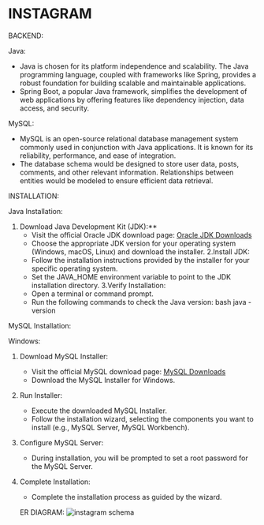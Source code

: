 # INSTAGRAM

BACKEND:

Java:
   - Java is chosen for its platform independence and scalability. The Java programming language, coupled with frameworks like Spring, provides a robust foundation for building scalable and maintainable applications.
   - Spring Boot, a popular Java framework, simplifies the development of web applications by offering features like dependency injection, data access, and security.

MySQL:
   - MySQL is an open-source relational database management system commonly used in conjunction with Java applications. It is known for its reliability, performance, and ease of integration.
   - The database schema would be designed to store user data, posts, comments, and other relevant information. Relationships between entities would be modeled to ensure efficient data retrieval.

INSTALLATION:

Java Installation:

1. Download Java Development Kit (JDK):**
   - Visit the official Oracle JDK download page: [Oracle JDK Downloads](https://www.oracle.com/java/technologies/javase-downloads.html)
   - Choose the appropriate JDK version for your operating system (Windows, macOS, Linux) and download the installer.
2.Install JDK:
   - Follow the installation instructions provided by the installer for your specific operating system.
   - Set the JAVA_HOME environment variable to point to the JDK installation directory.
3.Verify Installation:
   - Open a terminal or command prompt.
   - Run the following commands to check the Java version:
     bash
     java -version
     
MySQL Installation:
 
Windows:

1. Download MySQL
 Installer:
   - Visit the official MySQL download page: [MySQL Downloads](https://dev.mysql.com/downloads/installer/)
   - Download the MySQL Installer for Windows.
2. Run Installer:
   - Execute the downloaded MySQL Installer.
   - Follow the installation wizard, selecting the components you want to install (e.g., MySQL Server, MySQL Workbench).
3. Configure MySQL Server:
   - During installation, you will be prompted to set a root password for the MySQL Server.
4. Complete Installation:
   - Complete the installation process as guided by the wizard.

   ER DIAGRAM:
![instagram schema](https://github.com/sridhar07github/Instagram/assets/147645506/54b68ba2-3250-4fa2-90ae-c178000c9dc2)
